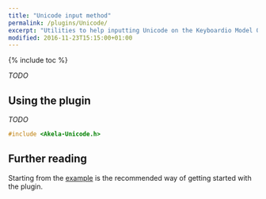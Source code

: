 ```yaml
---
title: "Unicode input method"
permalink: /plugins/Unicode/
excerpt: "Utilities to help inputting Unicode on the Keyboardio Model 01"
modified: 2016-11-23T15:15:00+01:00
---
```


{% include toc %}

*TODO*

## Using the plugin

*TODO*

```c++
#include <Akela-Unicode.h>
```

## Further reading

Starting from the [example][plugin:example] is the recommended way of getting
started with the plugin.

 [plugin:example]: https://github.com/algernon/Akela/blob/master/lib/Akela-Unicode/examples/Unicode/Unicode.ino
